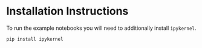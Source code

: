 # Installation Instructions

To run the example notebooks you will need to additionally install `ipykernel`.

`pip install ipykernel`